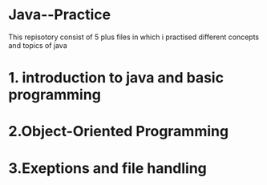 # Java--Practice
This repisotory consist of 5 plus files in which i practised different concepts and topics of java


# 1. introduction to java and basic programming

# 2.Object-Oriented Programming 

# 3.Exeptions and file handling 

